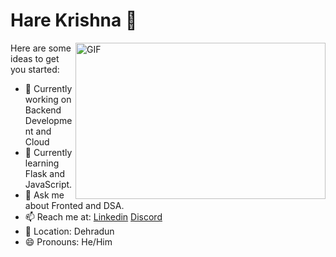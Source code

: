 <h1>Hare Krishna 🌼</h1>
<!--
**AKACHI-4/AKACHI-4** is a ✨ _special_ ✨ repository because its `README.md` (this file) appears on your GitHub profile.
-->

<img align="right" alt="GIF" src="https://camo.githubusercontent.com/5ddf73ad3a205111cf8c686f687fc216c2946a75005718c8da5b837ad9de78c9/68747470733a2f2f7468756d62732e6766796361742e636f6d2f4576696c4e657874446576696c666973682d736d616c6c2e676966" width="400px" height="250" />

Here are some ideas to get you started:

- 🔭 Currently working on Backend Development and Cloud
- 🌱 Currently learning Flask and JavaScript.
- 💬 Ask me about Fronted and DSA. 
- 📫 Reach me at: [Linkedin](https://www.linkedin.com/in/adarsh8304/) [Discord](https://discord.gg/p3REu65s)
- 📍 Location: Dehradun
- 😄 Pronouns: He/Him

